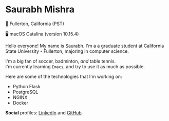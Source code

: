 # Saurabh Mishra

📍  Fullerton, California (PST)

🖥  macOS Catalina (version 10.15.4)


Hello everyone! My name is Saurabh. I'm a a graduate student at California State University - Fullerton, majoring in computer science.   

I'm a big fan of soccer, badminton, *and* table tennis.  
I'm currently learning `Emacs`, and try to use it as much as possible. 

Here are some of the technologies that I'm working on:

 * Python Flask
 * PostgreSQL
 * NGINX
 * Docker

**Social** profiles: [LinkedIn] and [GitHub]

[LinkedIn]: https://www.linkedin.com/in/saurabhm4/
[GitHub]: https://github.com/saura8h/
